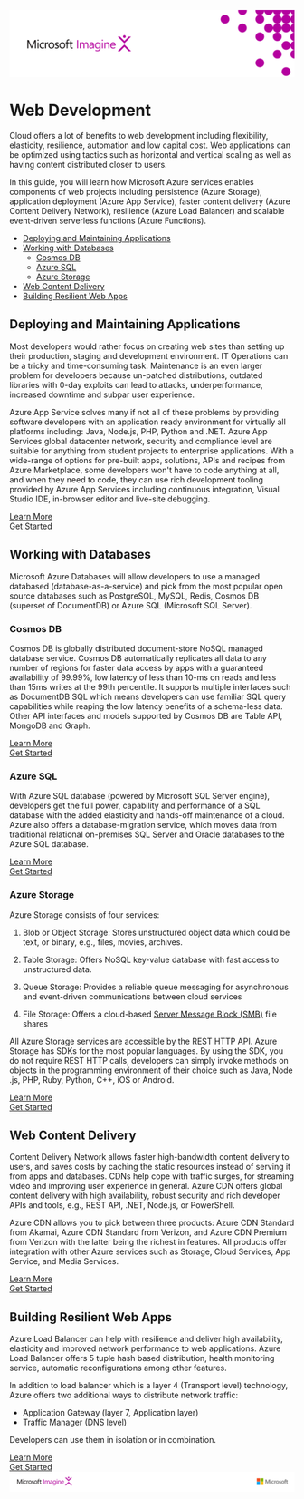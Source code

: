 ![](media/image1.png)
# Web Development

Cloud offers a lot of benefits to web development including flexibility,
elasticity, resilience, automation and low capital cost. Web
applications can be optimized using tactics such as horizontal and
vertical scaling as well as having content distributed closer to users.

In this guide, you will learn how Microsoft Azure services enables
components of web projects including persistence (Azure Storage),
application deployment (Azure App Service), faster content delivery
(Azure Content Delivery Network), resilience (Azure Load Balancer) and
scalable event-driven serverless functions (Azure Functions).

-   [Deploying and Maintaining Applications](#deploying-and-maintaining-applications)  
-   [Working with Databases](#working-with-databases)  
    - [Cosmos DB](#cosmos-db)
    - [Azure SQL](#azure-sql)
    - [Azure Storage](#azure-storage)
-   [Web Content Delivery](#web-content-delivery)
-   [Building Resilient Web Apps](#building-resilient-web-apps)

## Deploying and Maintaining Applications

Most developers would rather focus on creating web sites than setting up
their production, staging and development environment. IT Operations can
be a tricky and time-consuming task. Maintenance is an even larger
problem for developers because un-patched distributions, outdated
libraries with 0-day exploits can lead to attacks, underperformance,
increased downtime and subpar user experience.

Azure App Service solves many if not all of these problems by providing
software developers with an application ready environment for virtually
all platforms including: Java, Node.js, PHP, Python and .NET. Azure App
Services global datacenter network, security and compliance level are
suitable for anything from student projects to enterprise applications.
With a wide-range of options for pre-built apps, solutions, APIs and
recipes from Azure Marketplace, some developers won't have to code
anything at all, and when they need to code, they can use rich
development tooling provided by Azure App Services including continuous
integration, Visual Studio IDE, in-browser editor and live-site
debugging.

[Learn More](https://docs.microsoft.com/en-us/azure/app-service-web/)  
[Get Started](https://docs.microsoft.com/en-us/azure/app-service-web/app-service-web-tutorial-nodejs-mongodb-app)

## Working with Databases

Microsoft Azure Databases will allow developers to use a managed
databased (database-as-a-service) and pick from the most popular open
source databases such as PostgreSQL, MySQL, Redis, Cosmos DB (superset
of DocumentDB) or Azure SQL (Microsoft SQL Server).

### Cosmos DB

Cosmos DB is globally distributed document-store NoSQL managed database
service. Cosmos DB automatically replicates all data to any number of
regions for faster data access by apps with a guaranteed availability of
99.99%, low latency of less than 10-ms on reads and less than 15ms
writes at the 99th percentile. It supports multiple interfaces such as
DocumentDB SQL which means developers can use familiar SQL query
capabilities while reaping the low latency benefits of a schema-less
data. Other API interfaces and models supported by Cosmos DB are Table
API, MongoDB and Graph.

[Learn More](https://docs.microsoft.com/en-us/azure/cosmos-db/introduction)  
[Get Started](https://docs.microsoft.com/en-us/azure/cosmos-db/documentdb-introduction)

### Azure SQL

With Azure SQL database (powered by Microsoft SQL Server engine),
developers get the full power, capability and performance of a SQL
database with the added elasticity and hands-off maintenance of a cloud.
Azure also offers a database-migration service, which moves data from
traditional relational on-premises SQL Server and Oracle databases to
the Azure SQL database.

[Learn More](https://docs.microsoft.com/en-us/azure/sql-database)  
[Get Started](https://docs.microsoft.com/en-us/azure/sql-database/sql-database-get-started-portal)

### Azure Storage

Azure Storage consists of four services:

1.  Blob or Object Storage: Stores unstructured object data which could be text, or binary, e.g., files, movies, archives.

2.  Table Storage: Offers NoSQL key-value database with fast access to unstructured data.

3.  Queue Storage: Provides a reliable queue messaging for asynchronous and event-driven communications between cloud services

4.  File Storage: Offers a cloud-based [Server Message Block (SMB)](https://msdn.microsoft.com/en-us/library/windows/desktop/aa365233.aspx)
    file shares

All Azure Storage services are accessible by the REST HTTP API. Azure
Storage has SDKs for the most popular languages. By using the SDK, you
do not require REST HTTP calls, developers can simply invoke methods on
objects in the programming environment of their choice such as Java,
Node​.js, PHP, Ruby, Python, C++, iOS or Android.

[Learn More](https://docs.microsoft.com/en-us/azure/storage/storage-introduction)  
[Get Started](https://docs.microsoft.com/en-us/azure/storage/storage-create-storage-account)

## Web Content Delivery

Content Delivery Network allows faster high-bandwidth content delivery
to users, and saves costs by caching the static resources instead of
serving it from apps and databases. CDNs help cope with traffic surges,
for streaming video and improving user experience in general. Azure CDN
offers global content delivery with high availability, robust security
and rich developer APIs and tools, e.g., REST API, .NET, Node.js, or
PowerShell.

Azure CDN allows you to pick between three products: Azure CDN Standard
from Akamai, Azure CDN Standard from Verizon, and Azure CDN Premium from
Verizon with the latter being the richest in features. All products
offer integration with other Azure services such as Storage, Cloud
Services, App Service, and Media Services.

[Learn More](https://docs.microsoft.com/en-us/azure/cdn/cdn-overview)  
[Get Started](https://docs.microsoft.com/en-us/azure/cdn/cdn-create-new-endpoint)

## Building Resilient Web Apps

Azure Load Balancer can help with resilience and deliver high
availability, elasticity and improved network performance to web
applications. Azure Load Balancer offers 5 tuple hash based
distribution, health monitoring service, automatic reconfigurations
among other features.

In addition to load balancer which is a layer 4 (Transport level)
technology, Azure offers two additional ways to distribute network
traffic:
-   Application Gateway (layer 7, Application layer)  
-   Traffic Manager (DNS level)  

Developers can use them in isolation or in combination.

[Learn More](https://docs.microsoft.com/en-us/azure/load-balancer/load-balancer-overview)  
[Get Started](https://docs.microsoft.com/en-us/azure/load-balancer/load-balancer-internet-overview)
![](media/image2.png)